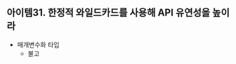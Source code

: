 ## 아이템31. 한정적 와일드카드를 사용해 API 유연성을 높이라

* 매개변수화 타입
	* 불고
<!--stackedit_data:
eyJoaXN0b3J5IjpbLTE3MzY0NDMzNDNdfQ==
-->